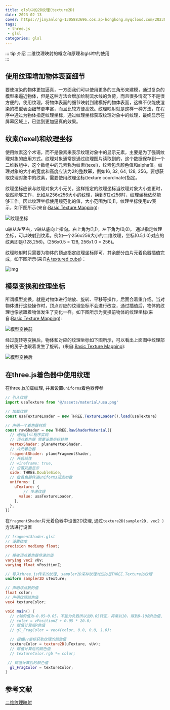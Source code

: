 ```yaml
---
title: glsl中的2D纹理(texture2D)
date: 2023-02-13
cover: https://jinyanlong-1305883696.cos.ap-hongkong.myqcloud.com/202302131353131.png
tags:
 - three.js
 - glsl
categories: glsl
---
```


::: tip 介绍
二维纹理映射的概念和原理和glsl中的使用<br>
:::

<!-- more -->

## 使用纹理增加物体表面细节

要使渲染的物体更加逼真，一方面我们可以使用更多的三角形来建模，通过复杂的模型来逼近物体，但是这种方法会增加绘制流水线的负荷，而且很多情况下不是很方便的。使用纹理，将物体表面的细节映射到建模好的物体表面，这样不仅能使渲染的模型表面细节更丰富，而且比较方便高效。纹理映射就是这样一种方法，在程序中通过为物体指定纹理坐标，通过纹理坐标获取纹理对象中的纹理，最终显示在屏幕区域上，已达到更加逼真的效果。

## 纹素(texel)和纹理坐标

使用纹素这个术语，而不是像素来表示纹理对象中的显示元素，主要是为了强调纹理对象的应用方式。纹理对象通常是通过纹理图片读取到的，这个数据保存到一个二维数组中，这个数组中的元素称为纹素(texel)，纹素包含颜色值和alpha值。纹理对象的大小的宽度和高度应该为2的整数幂，例如16, 32, 64, 128, 256。要想获取纹理对象中的纹素，需要使用纹理坐标(texture coordinate)指定。

纹理坐标应该与纹理对象大小无关，这样指定的纹理坐标当纹理对象大小变更时，依然能够工作，比如从256x256大小的纹理，换到512x256时，纹理坐标依然能够工作。因此纹理坐标使用规范化的值，大小范围为[0,1]，纹理坐标使用uv表示，如下图所示(来自:[Basic Texture Mapping](http://ogldev.atspace.co.uk/www/tutorial16/tutorial16.html)):

![纹理坐标](https://jinyanlong-1305883696.cos.ap-hongkong.myqcloud.com/202302131325642.png)

u轴从左至右，v轴从底向上指向。右上角为(1,1)，左下角为(0,0)。 通过指定纹理坐标，可以映射到纹素。例如一个256x256大小的二维纹理，坐标(0.5,1.0)对应的纹素即是(128,256)。(256x0.5 = 128, 256x1.0 = 256)。

纹理映射时只需要为物体的顶点指定纹理坐标即可，其余部分由片元着色器插值完成，如下图所示(来自[A textured cube](http://www.opengl-tutorial.org/beginners-tutorials/tutorial-5-a-textured-cube/))：

![img](https://jinyanlong-1305883696.cos.ap-hongkong.myqcloud.com/202302131329544.png)

## 模型变换和纹理坐标

所谓模型变换，就是对物体进行缩放、旋转、平移等操作，后面会着重介绍。当对物体进行这些操作时，顶点对应的纹理坐标不会进行改变，通过插值后，物体的纹理也像紧跟着物体发生了变化一样。如下图所示为变换前物体的纹理坐标(来自:[Basic Texture Mapping](http://ogldev.atspace.co.uk/www/tutorial16/tutorial16.html)):

![模型变换前](https://jinyanlong-1305883696.cos.ap-hongkong.myqcloud.com/202302131330238.png)

经过旋转等变换后，物体和对应的纹理坐标如下图所示，可以看出上面图中纹理部分的房子也跟着发生了旋转。(来自:[Basic Texture Mapping](http://ogldev.atspace.co.uk/www/tutorial16/tutorial16.html)):

![模型变换后](https://jinyanlong-1305883696.cos.ap-hongkong.myqcloud.com/202302131331022.png)

## 在three.js着色器中使用纹理

在three.js加载纹理, 并且设置`uniforms`着色器传参

```js
// 引入纹理
import usaTexture from '@/assets/material/usa.png'

// 加载纹理
const usaTextureLoader = new THREE.TextureLoader().load(usaTexture)

// 声明一个着色器材质
const rawShader = new THREE.RawShaderMaterial({
  // 通过glsl程序实现
  // 顶点着色器 需要设置坐标转换
  vertexShader: planeVertexShader,
  // 片元着色器
  fragmentShader: planeFragmentShader,
  // 开启线性
  // wireframe: true,
  // 设置双面显示
  side: THREE.DoubleSide,
  // 给着色器传递uniforms顶点参数
  uniforms: {
    uTexture: {
        // 传递纹理
      value: usaTextureLoader,
    },
  },
})

```

在`fragmentShader`片元着色器中设置2D纹理, 通过`texture2D(sampler2D, vec2 )`方法进行设置

```glsl
// fragmentShader.glsl
// 设置精度
precision mediump float;

// 接收顶点着色器传递的值
varying vec2 vUv;
varying float vPositionZ;

// 导入three.js传来的纹理, sampler2D采样纹理对应的是THREE.Texture的纹理
uniform sampler2D uTexture;

// 声明浮点数的值
float color;
// 声明纹理颜色值
vec4 textureColor;

void main() {
  // z轴的值为-0.05~0.05，不能为负数所以加0.05转正，再乘以10，得到0~10的R色值, 让其颜色随着凹凸变化, 越凹越黑(值越小), 越凸越亮(值越大)
  // color = vPositionZ + 0.05 * 20.0;
  // 赋值计算后R色值
  // gl_FragColor = vec4(color, 0.0, 0.0, 1.0); 

  // 根据uv坐标获取纹理的颜色值
  textureColor = texture2D(uTexture, vUv);
  // 赋值计算后的颜色值
  // textureColor.rgb *= color;  

 // 赋值计算后的颜色值
  gl_FragColor = textureColor;
}

```

## 参考文献

[二维纹理映射](https://github.com/wangdingqiao/noteForOpenGL/tree/master/textures)
